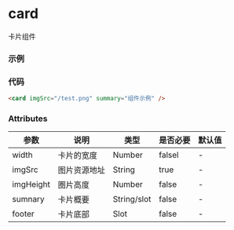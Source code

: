 # card
卡片组件

### 示例
<card imgSrc="/test.png" summary="组件示例" />

### 代码
```html
<card imgSrc="/test.png" summary="组件示例" />
```

### Attributes
|参数  |说明|类型|是否必要|默认值|
| ---- |---|----|-------|------|
|width|卡片的宽度|Number|falsel|-|
|imgSrc|图片资源地址|String|true|-|
|imgHeight|圏片高度| Number | false |-|
|sumnary | 卡片概要| String/slot|false|-|
|footer| 卡片底部 | Slot|false|-|
